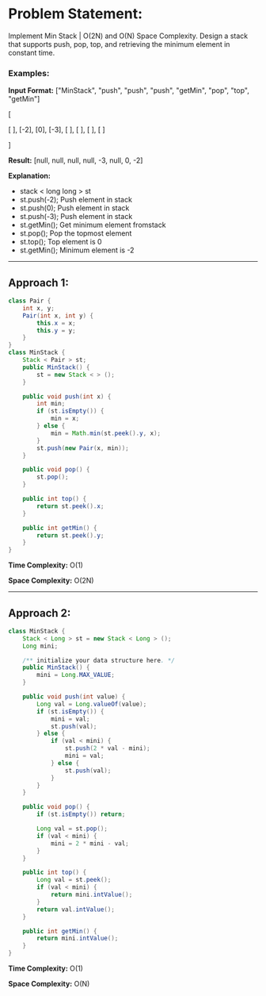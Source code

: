 # Problem Statement: 
Implement Min Stack | O(2N) and O(N) Space Complexity. Design a stack that supports push, pop, top, and retrieving the minimum element in constant time.

### Examples:

**Input Format:** ["MinStack", "push", "push", "push", "getMin", "pop", "top", "getMin"]

[

[ ], [-2], [0], [-3], [ ], [ ], [ ], [ ]

]

**Result:** [null, null, null, null, -3, null, 0, -2]

**Explanation:**
- stack < long long > st
- st.push(-2); Push element in stack
- st.push(0); Push element in stack
- st.push(-3); Push element in stack
- st.getMin(); Get minimum element fromstack
- st.pop(); Pop the topmost element
- st.top(); Top element is 0
- st.getMin(); Minimum element is -2


---

## Approach 1:

```java
class Pair {
    int x, y;
    Pair(int x, int y) {
        this.x = x;
        this.y = y;
    }
}
class MinStack {
    Stack < Pair > st;
    public MinStack() {
        st = new Stack < > ();
    }

    public void push(int x) {
        int min;
        if (st.isEmpty()) {
            min = x;
        } else {
            min = Math.min(st.peek().y, x);
        }
        st.push(new Pair(x, min));
    }

    public void pop() {
        st.pop();
    }

    public int top() {
        return st.peek().x;
    }

    public int getMin() {
        return st.peek().y;
    }
}
```

**Time Complexity:** O(1)

**Space Complexity:** O(2N)


---

## Approach 2:

```java
class MinStack {
    Stack < Long > st = new Stack < Long > ();
    Long mini;

    /** initialize your data structure here. */
    public MinStack() {
        mini = Long.MAX_VALUE;
    }

    public void push(int value) {
        Long val = Long.valueOf(value);
        if (st.isEmpty()) {
            mini = val;
            st.push(val);
        } else {
            if (val < mini) {
                st.push(2 * val - mini);
                mini = val;
            } else {
                st.push(val);
            }
        }
    }

    public void pop() {
        if (st.isEmpty()) return;

        Long val = st.pop();
        if (val < mini) {
            mini = 2 * mini - val;
        }
    }

    public int top() {
        Long val = st.peek();
        if (val < mini) {
            return mini.intValue();
        }
        return val.intValue();
    }

    public int getMin() {
        return mini.intValue();
    }
}
```

**Time Complexity:** O(1)

**Space Complexity:** O(N)
